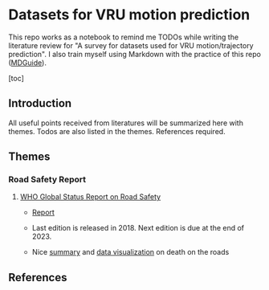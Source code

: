 # Datasets for VRU motion prediction

This repo works as a notebook to remind me TODOs while writing the literature review for "A survey for datasets used for VRU motion/trajectory prediction". I also train myself using Markdown with the practice of this repo ([MDGuide](https://www.markdownguide.org/basic-syntax/)).

[toc]

## Introduction

All useful points received from literatures will be summarized here with themes. Todos are also listed in the themes. References required.

## Themes

### Road Safety Report

1. [WHO Global Status Report on Road Safety](https://www.who.int/publications/i/item/9789241565684)

    - [Report](./References/GlobalStatusReportRoadSafety-eng.pdf)

    - Last edition is released in 2018. Next edition is due at the end of 2023.

    - Nice [summary](https://www.who.int/publications/i/item/WHO-NMH-NVI-18.20) and [data visualization](https://extranet.who.int/roadsafety/death-on-the-roads/) on death on the roads

## References